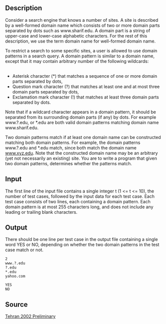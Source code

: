<h2>Description</h2><p>Consider a search engine that knows a number of sites. A site is described by a well-formed domain name which consists of two or more domain parts separated by dots such as www.sharif.edu. A domain part is a string of upper-case and lower-case alphabetic characters. For the rest of this description, we use the term domain name for well-formed domain name.
</p>
To restrict a search to some specific sites, a user is allowed to use domain patterns in a search query. A domain pattern is similar to a domain name, except that it may contain arbitrary number of the following wildcards:
<ul>
<br><li>	Asterisk character (*) that matches a sequence of one or more domain parts separated by dots,
<br></li><li>	Question mark character (?) that matches at least one and at most three domain parts separated by dots,
<br></li><li>	Exclamation mark character (!) that matches at least three domain parts separated by dots.
<br></li></ul><p>
</p>Note that if a wildcard character appears in a domain pattern, it should be separated from its surrounding domain parts (if any) by dots. For example www.?.edu, or *.edu are both valid domain patterns matching domain name www.sharif.edu. 

Two domain patterns match if at least one domain name can be constructed matching both domain patterns. For example, the domain patterns www.?.edu and *.edu match, since both match the domain name www.xyz.edu.  Note that the constructed domain name may be an arbitrary (yet not necessarily an existing) site. You are to write a program that given two domain patterns, determines whether the patterns match.
<h2>Input</h2><p>The first line of the input file contains a single integer t (1 &lt;= t &lt;= 10), the number of test cases, followed by the input data for each test case. Each test case consists of two lines, each containing a domain pattern. Each domain pattern is at most 255 characters long, and does not include any leading or trailing blank characters. </p><h2>Output</h2><p>There should be one line per test case in the output file containing a single word YES or NO, depending on whether the two domain patterns in the test case match or not.</p><pre><code class="language-input1">2
www.?.edu
?.edu
*.edu
yahoo.com</code></pre><pre><code class="language-output1">YES
NO</code></pre><h2>Source</h2><a href="searchproblem?field=source&amp;key=Tehran+2002+Preliminary">Tehran 2002 Preliminary</a>